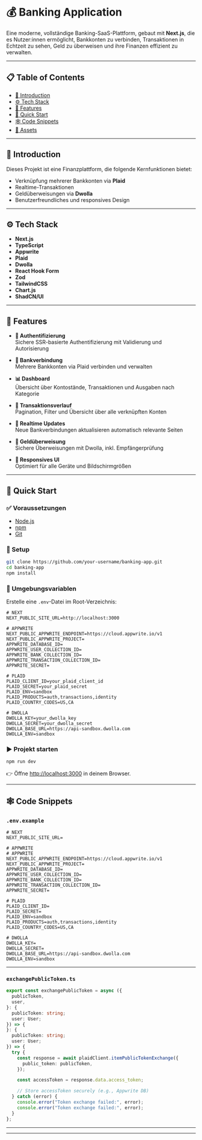 # 💰 Banking Application

Eine moderne, vollständige Banking-SaaS-Plattform, gebaut mit **Next.js**, die es Nutzer:innen ermöglicht, Bankkonten zu verbinden, Transaktionen in Echtzeit zu sehen, Geld zu überweisen und ihre Finanzen effizient zu verwalten.

---

## 📋 Table of Contents

- [🤖 Introduction](#-introduction)  
- [⚙️ Tech Stack](#-tech-stack)  
- [🔋 Features](#-features)  
- [🤸 Quick Start](#-quick-start)  
- [🕸️ Code Snippets](#-code-snippets)  
- [🔗 Assets](#-assets)

---

## 🤖 Introduction

Dieses Projekt ist eine Finanzplattform, die folgende Kernfunktionen bietet:

- Verknüpfung mehrerer Bankkonten via **Plaid**
- Realtime-Transaktionen
- Geldüberweisungen via **Dwolla**
- Benutzerfreundliches und responsives Design

---

## ⚙️ Tech Stack

- **Next.js**
- **TypeScript**
- **Appwrite**
- **Plaid**
- **Dwolla**
- **React Hook Form**
- **Zod**
- **TailwindCSS**
- **Chart.js**
- **ShadCN/UI**

---

## 🔋 Features

- **🔐 Authentifizierung**  
  Sichere SSR-basierte Authentifizierung mit Validierung und Autorisierung

- **🏦 Bankverbindung**  
  Mehrere Bankkonten via Plaid verbinden und verwalten

- **📊 Dashboard**  
  Übersicht über Kontostände, Transaktionen und Ausgaben nach Kategorie

- **🏁 Transaktionsverlauf**  
  Pagination, Filter und Übersicht über alle verknüpften Konten

- **📡 Realtime Updates**  
  Neue Bankverbindungen aktualisieren automatisch relevante Seiten

- **💸 Geldüberweisung**  
  Sichere Überweisungen mit Dwolla, inkl. Empfängerprüfung

- **📱 Responsives UI**  
  Optimiert für alle Geräte und Bildschirmgrößen

---

## 🤸 Quick Start

### ✅ Voraussetzungen

- [Node.js](https://nodejs.org/)
- [npm](https://www.npmjs.com/)
- [Git](https://git-scm.com/)

### 🚀 Setup

```bash
git clone https://github.com/your-username/banking-app.git
cd banking-app
npm install
```

### 🔐 Umgebungsvariablen

Erstelle eine `.env`-Datei im Root-Verzeichnis:

```env
# NEXT
NEXT_PUBLIC_SITE_URL=http://localhost:3000

# APPWRITE
NEXT_PUBLIC_APPWRITE_ENDPOINT=https://cloud.appwrite.io/v1
NEXT_PUBLIC_APPWRITE_PROJECT=
APPWRITE_DATABASE_ID=
APPWRITE_USER_COLLECTION_ID=
APPWRITE_BANK_COLLECTION_ID=
APPWRITE_TRANSACTION_COLLECTION_ID=
APPWRITE_SECRET=

# PLAID
PLAID_CLIENT_ID=your_plaid_client_id
PLAID_SECRET=your_plaid_secret
PLAID_ENV=sandbox
PLAID_PRODUCTS=auth,transactions,identity
PLAID_COUNTRY_CODES=US,CA

# DWOLLA
DWOLLA_KEY=your_dwolla_key
DWOLLA_SECRET=your_dwolla_secret
DWOLLA_BASE_URL=https://api-sandbox.dwolla.com
DWOLLA_ENV=sandbox
```

### ▶️ Projekt starten

```bash
npm run dev
```

👉 Öffne [http://localhost:3000](http://localhost:3000) in deinem Browser.

---

## 🕸️ Code Snippets

### `.env.example`

```env
# NEXT
NEXT_PUBLIC_SITE_URL=

# APPWRITE
# APPWRITE
NEXT_PUBLIC_APPWRITE_ENDPOINT=https://cloud.appwrite.io/v1
NEXT_PUBLIC_APPWRITE_PROJECT=
APPWRITE_DATABASE_ID=
APPWRITE_USER_COLLECTION_ID=
APPWRITE_BANK_COLLECTION_ID=
APPWRITE_TRANSACTION_COLLECTION_ID=
APPWRITE_SECRET=

# PLAID
PLAID_CLIENT_ID=
PLAID_SECRET=
PLAID_ENV=sandbox
PLAID_PRODUCTS=auth,transactions,identity
PLAID_COUNTRY_CODES=US,CA

# DWOLLA
DWOLLA_KEY=
DWOLLA_SECRET=
DWOLLA_BASE_URL=https://api-sandbox.dwolla.com
DWOLLA_ENV=sandbox
```

---

### `exchangePublicToken.ts`

```ts
export const exchangePublicToken = async ({
  publicToken,
  user,
}: {
  publicToken: string;
  user: User;
}) => {
}: {
  publicToken: string;
  user: User;
}) => {
  try {
    const response = await plaidClient.itemPublicTokenExchange({
      public_token: publicToken,
    });

    const accessToken = response.data.access_token;

    // Store accessToken securely (e.g., Appwrite DB)
  } catch (error) {
    console.error("Token exchange failed:", error);
    console.error("Token exchange failed:", error);
  }
};
```

---



---
